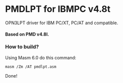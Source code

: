 # PMDLPT for IBMPC v4.8t

OPN3LPT driver for IBM PC/XT, PC/AT and compatible.

#### Based on PMD v4.8l.

### How to build?

Using Masm 6.0 do this command:
  
    masm /Zm /AT pmdlpt.asm
  
Done!  
